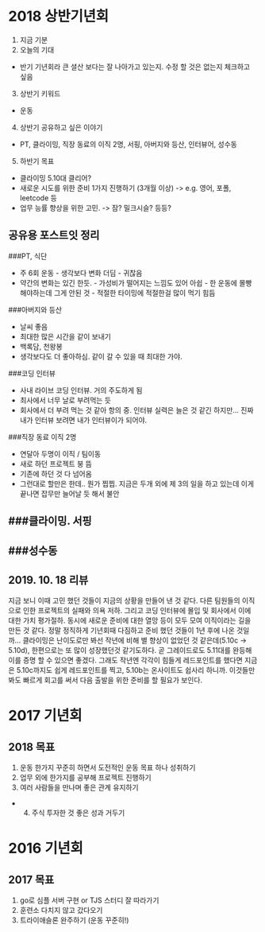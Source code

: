 
# 2018 상반기년회
1. 지금 기분
2. 오늘의 기대
 - 반기 기년회라 큰 셜산 보다는 잘 나아가고 있는지. 수정 할 것은 없는지 체크하고 싶음
3. 상반기 키워드
 - 운동
4. 상반기 공유하고 싶은 이야기
 - PT, 클라이밍, 직장 동료의 이직 2명, 서핑, 아버지와 등산, 인터뷰어, 성수동

5. 하반기 목표
 - 클라이밍 5.10대 클리어?
 - 새로운 시도를 위한 준비 1가지 진행하기 (3개월 이상)
  -> e.g. 영어, 포폴, leetcode 등
 - 업무 능률 향상을 위한 고민.
  -> 잠? 밀크시슬? 등등?


## 공유용 포스트잇 정리
###PT, 식단
 - 주 6회 운동 - 생각보다 변화 더딤 - 귀찮음
 - 약간의 변화는 있긴 한듯. - 가성비가 떨어지는 느낌도 있어 아쉽 - 한 운동에 몰빵해야하는데 그게 안된 것 - 적절한 타이밍에 적절한걸 많이 먹기 힘듬

###아버지와 등산
 - 날씨 좋음
 - 최대한 많은 시간을 같이 보내기
 - 백록담, 천왕봉
 - 생각보다도 더 좋아하심. 같이 갈 수 있을 때 최대한 가야.

###코딩 인터뷰
 - 사내 라이브 코딩 인터뷰. 거의 주도하게 됨
 - 최사에서 너무 날로 부려먹는 듯
 - 회사에서 더 부려 먹는 것 같아 항의 중. 인터뷰 실력은 늘은 것 같긴 하지만... 진짜 내가 인터뷰 보려면 내가 인터뷰이가 되어야.

###직장 동료 이직 2명
 - 연달아 두명이 이직 / 팀이동
 - 새로 하던 프로젝트 붕 뜸
 - 기존에 하던 것 다 넘어옴
 - 그런대로 할만은 한데.. 뭔가 찝찝. 지금은 두개 외에 제 3의 일을 하고 있는데 이게 끝나면 잡무만 늘어날 듯 해서 불안

###클라이밍. 서핑
 - 

###성수동
 -

## 2019. 10. 18 리뷰
지금 보니 이때 고민 했던 것들이 지금의 상황을 만들어 낸 것 같다. 다른 팀원들의 이직으로 인한 프로젝트의 실패와 의욕 저하. 그리고 코딩 인터뷰에 몰입 및 회사에서 이에 대한 가치 평가절하. 동시에 새로운 준비에 대한 열망 등이 모두 모여 이직이라는 길을 만든 것 같다. 정말 정직하게 기년회때 다짐하고 준비 했던 것들이 1년 후에 나온 것일까... 
클라이밍은 난이도로만 봐선 작년에 비해 별 향상이 없었던 것 같은데(5.10c -> 5.10d), 한편으로는 또 많이 성장했던것 같기도하다. 곧 그레이드로도 5.11대를 완등해 이를 증명 할 수 있으면 좋겠다. 그래도 작년엔 각각이 힘들게 레드포인트를 했다면 지금은 5.10c까지도 쉽게 레드포인트를 찍고, 5.10b는 온사이트도 쉽사리 하니까.
이것들만 봐도 빠르게 회고를 써서 다음 출발을 위한 준비를 할 필요가 보인다.


# 2017 기년회
## 2018 목표
1. 운동 한가지 꾸준히 하면서 도전적인 운동 목표 하나 성취하기
2. 업무 외에 한가지를 공부해 프로젝트 진행하기
3. 여러 사람들을 만나며 좋은 관계 유지하기
+ 4. 주식 투자한 것 좋은 성과 거두기

# 2016 기년회
## 2017 목표
1. go로 심플 서버 구현 or TJS 스터디 잘 따라가기
2. 훈련소 다치지 않고 갔다오기
3. 트라이애슬론 완주하기 (운동 꾸준히!)

